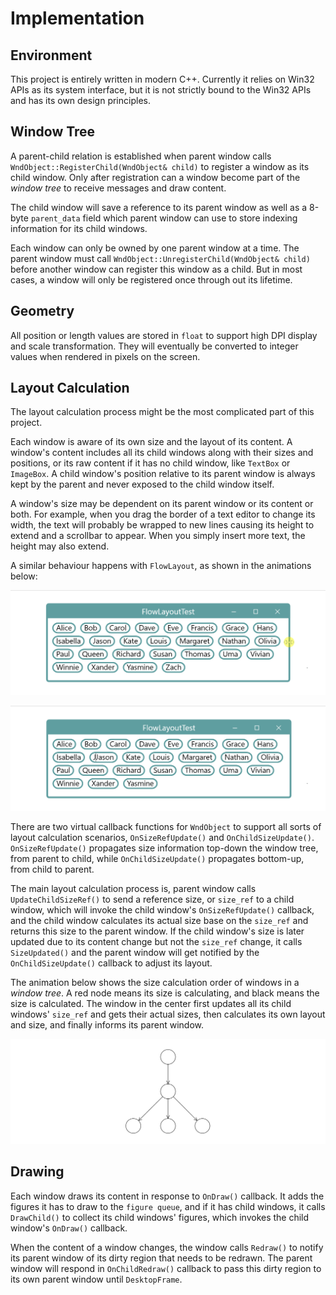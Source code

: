 # Implementation

## Environment

This project is entirely written in modern C++. Currently it relies on Win32 APIs as its system interface, but it is not strictly bound to the Win32 APIs and has its own design principles.

## Window Tree

A parent-child relation is established when parent window calls `WndObject::RegisterChild(WndObject& child)` to register a window as its child window. Only after registration can a window become part of the *window tree* to receive messages and draw content.

The child window will save a reference to its parent window as well as a 8-byte `parent_data` field which parent window can use to store indexing information for its child windows.

Each window can only be owned by one parent window at a time. The parent window must call `WndObject::UnregisterChild(WndObject& child)` before another window can register this window as a child. But in most cases, a window will only be registered once through out its lifetime.

## Geometry

All position or length values are stored in `float` to support high DPI display and scale transformation. They will eventually be converted to integer values when rendered in pixels on the screen.

## Layout Calculation

The layout calculation process might be the most complicated part of this project.

Each window is aware of its own size and the layout of its content. A window's content includes all its child windows along with their sizes and positions, or its raw content if it has no child window, like `TextBox` or `ImageBox`. A child window's position relative to its parent window is always kept by the parent and never exposed to the child window itself.

A window's size may be dependent on its parent window or its content or both. For example, when you drag the border of a text editor to change its width, the text will probably be wrapped to new lines causing its height to extend and a scrollbar to appear. When you simply insert more text, the height may also extend.

A similar behaviour happens with `FlowLayout`, as shown in the animations below:

![](images/layout-1.gif)

![](images/layout-2.gif)

There are two virtual callback functions for `WndObject` to support all sorts of layout calculation scenarios, `OnSizeRefUpdate()` and `OnChildSizeUpdate()`. `OnSizeRefUpdate()` propagates size information top-down the window tree, from parent to child, while `OnChildSizeUpdate()` propagates bottom-up, from child to parent.

The main layout calculation process is, parent window calls `UpdateChildSizeRef()` to send a reference size, or `size_ref` to a child window, which will invoke the child window's `OnSizeRefUpdate()` callback, and the child window calculates its actual size base on the `size_ref` and returns this size to the parent window. If the child window's size is later updated due to its content change but not the `size_ref` change, it calls `SizeUpdated()` and the parent window will get notified by the `OnChildSizeUpdate()` callback to adjust its layout.

The animation below shows the size calculation order of windows in a *window tree*. A red node means its size is calculating, and black means the size is calculated. The window in the center first updates all its child windows' `size_ref` and gets their actual sizes, then calculates its own layout and size, and finally informs its parent window.

![](images/reflow.gif)

## Drawing

Each window draws its content in response to `OnDraw()` callback. It adds the figures it has to draw to the `figure queue`, and if it has child windows, it calls `DrawChild()` to collect its child windows' figures, which invokes the child window's `OnDraw()` callback.

When the content of a window changes, the window calls `Redraw()` to notify its parent window of its dirty region that needs to be redrawn. The parent window will respond in `OnChildRedraw()` callback to pass this dirty region to its own parent window until `DesktopFrame`.
